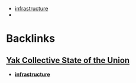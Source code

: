 - [infrastructure](<infrastructure.md>)
- 

# Backlinks
## [Yak Collective State of the Union](<Yak Collective State of the Union.md>)
- [**infrastructure**](<**infrastructure**.md>)

